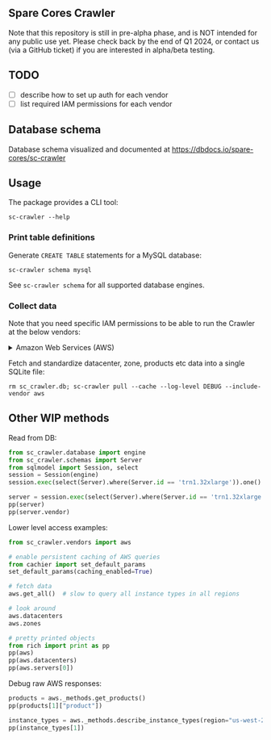 ## Spare Cores Crawler

Note that this repository is still in pre-alpha phase, and is NOT intended for any public use yet.
Please check back by the end of Q1 2024, or contact us (via a GitHub ticket) if you are interested
in alpha/beta testing.

## TODO

- [ ] describe how to set up auth for each vendor
- [ ] list required IAM permissions for each vendor

## Database schema

Database schema visualized and documented at https://dbdocs.io/spare-cores/sc-crawler

## Usage

The package provides a CLI tool:

```shell
sc-crawler --help
```

### Print table definitions

Generate `CREATE TABLE` statements for a MySQL database:

```shell
sc-crawler schema mysql
```

See `sc-crawler schema` for all supported database engines.

### Collect data

Note that you need specific IAM permissions to be able to run the Crawler at the below vendors:

<details>

<summary>Amazon Web Services (AWS)</summary>

```json
{
    "Version": "2012-10-17",
    "Statement": [
        {
            "Sid": "AllowCrawler",
            "Effect": "Allow",
            "Action": [
                "pricing:ListPriceLists",
                "pricing:GetPriceListFileUrl",
                "pricing:GetProducts",
                "ec2:DescribeRegions",
                "ec2:DescribeAvailabilityZones",
                "ec2:DescribeInstanceTypes"
            ],
            "Resource": "*"
        }
    ]
}
```

</details>


Fetch and standardize datacenter, zone, products etc data into a single SQLite file:

```shell
rm sc_crawler.db; sc-crawler pull --cache --log-level DEBUG --include-vendor aws
```

## Other WIP methods

Read from DB:

```py
from sc_crawler.database import engine
from sc_crawler.schemas import Server
from sqlmodel import Session, select
session = Session(engine)
session.exec(select(Server).where(Server.id == 'trn1.32xlarge')).one()

server = session.exec(select(Server).where(Server.id == 'trn1.32xlarge')).one()
pp(server)
pp(server.vendor)
```

Lower level access examples:

```py
from sc_crawler.vendors import aws

# enable persistent caching of AWS queries
from cachier import set_default_params
set_default_params(caching_enabled=True)

# fetch data
aws.get_all()  # slow to query all instance types in all regions

# look around
aws.datacenters
aws.zones

# pretty printed objects
from rich import print as pp
pp(aws)
pp(aws.datacenters)
pp(aws.servers[0])
```

Debug raw AWS responses:

```py
products = aws._methods.get_products()
pp(products[1]["product"])

instance_types = aws._methods.describe_instance_types(region="us-west-2")
pp(instance_types[1])
```
